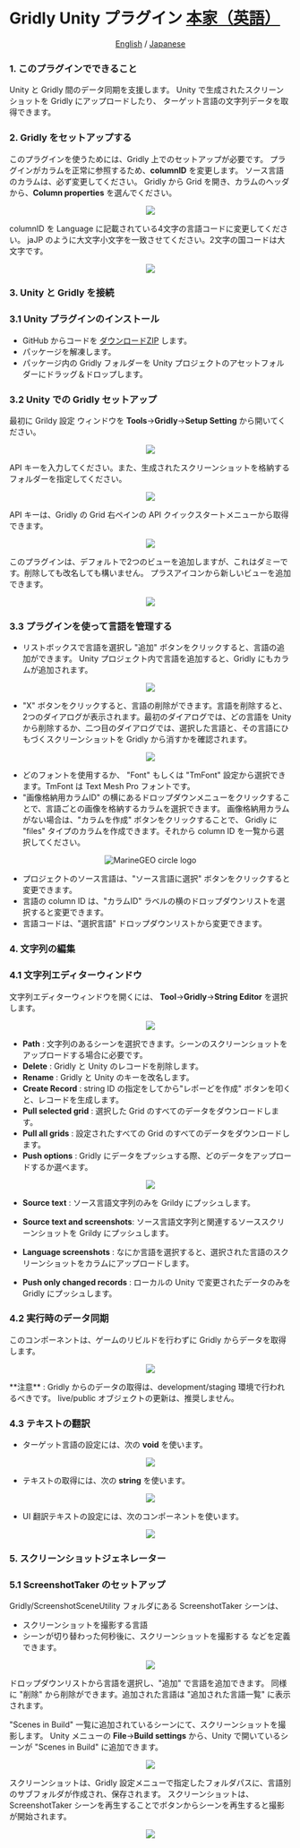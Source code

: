 # Gridly Unity プラグイン <a href="https://github.com/gridly-spreadsheet-CMS/gridly-unity-plugin">本家（英語）</a>
<p align="center">
  <a href="README-en.md">English</a>
  / 
  <a href="README-ja.md">Japanese</a>
</p>

### 1. このプラグインでできること
Unity と Gridly 間のデータ同期を支援します。
Unity で生成されたスクリーンショットを Gridly にアップロードしたり、
ターゲット言語の文字列データを取得できます。

### 2. Gridly をセットアップする
このプラグインを使うためには、Gridly 上でのセットアップが必要です。
プラグインがカラムを正常に参照するため、**columnID** を変更します。
ソース言語のカラムは、必ず変更してください。
Gridly から Grid を開き、カラムのヘッダから、**Column properties** を選んでください。

<p align="center">
<img src="resources/column_properties.png"/>
</p>

columnID を Language に記載されている4文字の言語コードに変更してください。
jaJP のように大文字小文字を一致させてください。2文字の国コードは大文字です。

<p align="center">
<img src="resources/colId.png"/>
</p>

### 3. Unity と Gridly を接続
### 3.1 Unity プラグインのインストール
- GitHub からコードを <a href="https://github.com/nozomu-matsui/gridly-unity-plugin/archive/refs/heads/master.zip">ダウンロードZIP</a> します。
- パッケージを解凍します。
- パッケージ内の Gridly フォルダーを Unity プロジェクトのアセットフォルダーにドラッグ＆ドロップします。

### 3.2 Unity での Gridly セットアップ
最初に Grildy 設定 ウィンドウを
**Tools**->**Gridly**->**Setup Setting** から開いてください。
<p align="center">
<img src="resources/setup_setting.png"/>
</p>

API キーを入力してください。また、生成されたスクリーンショットを格納するフォルダーを指定してください。
<p align="center">
<img src="resources/setup_setting_mw.png"/>
</p>

API キーは、Gridly の Grid 右ペインの API クイックスタートメニューから取得できます。

<p align="center">
<img src="resources/api_quick_start.png"/>
</p>

このプラグインは、デフォルトで2つのビューを追加しますが、これはダミーです。削除しても改名しても構いません。
プラスアイコンから新しいビューを追加できます。
<p align="center">
<img src="resources/add_new_view.png"/>
</p>

### 3.3 プラグインを使って言語を管理する
* リストボックスで言語を選択し "追加" ボタンをクリックすると、言語の追加ができます。
Unity プロジェクト内で言語を追加すると、Gridly にもカラムが追加されます。
<p align="center">
<img src="resources/lang_selectLang.png"/>
</p>

* "X" ボタンをクリックすると、言語の削除ができます。言語を削除すると、2つのダイアログが表示されます。最初のダイアログでは、どの言語を Unity から削除するか、二つ目のダイアログでは、選択した言語と、その言語にひもづくスクリーンショットを Gridly から消すかを確認されます。
<p align="center">
<img src="resources/lang_deleteLang.png"/>
</p>

* どのフォントを使用するか、 "Font" もしくは "TmFont" 設定から選択できます。TmFont は Text Mesh Pro フォントです。
* "画像格納用カラムID" の横にあるドロップダウンメニューをクリックすることで、言語ごとの画像を格納するカラムを選択できます。
画像格納用カラムがない場合は、"カラムを作成" ボタンをクリックすることで、 Gridly に "files" タイプのカラムを作成できます。それから column ID を一覧から選択してください。


<p align="center">
<img src="resources/langScreenshotColId.png" alt="MarineGEO circle logo"/>
</p>

  

* プロジェクトのソース言語は、"ソース言語に選択" ボタンをクリックすると変更できます。
* 言語の column ID は、"カラムID" ラベルの横のドロップダウンリストを選択すると変更できます。
* 言語コードは、"選択言語" ドロップダウンリストから変更できます。

### 4. 文字列の編集
### 4.1 文字列エディターウィンドウ
文字列エディターウィンドウを開くには、 **Tool**->**Gridly**->**String Editor** を選択します。
<p align="center">
<img src="resources/str_editor.png" />
</p>
  
* **Path** : 文字列のあるシーンを選択できます。シーンのスクリーンショットをアップロードする場合に必要です。
* **Delete** : Gridly と Unity のレコードを削除します。
* **Rename** : Gridly と Unity のキーを改名します。  
* **Create Record** : string ID の指定をしてから"レポーどを作成" ボタンを叩くと、レコードを生成します。
* **Pull selected grid** : 選択した Grid のすべてのデータをダウンロードします。
* **Pull all grids** : 設定されたすべての Grid のすべてのデータをダウンロードします。
* **Push options** : Gridly にデータをプッシュする際、どのデータをアップロードするか選べます。

<p align="center">
<img src="resources/str_push_options.png" />
</p>    

* **Source text** : ソース言語文字列のみを Grildy にプッシュします。
* **Source text and screenshots**: ソース言語文字列と関連するソーススクリーンショットを Grildy にプッシュします。
* **Language screenshots** : なにか言語を選択すると、選択された言語のスクリーンショットをカラムにアップロードします。

* **Push only changed records** : ローカルの Unity で変更されたデータのみを Gridly にプッシュします。

### 4.2 実行時のデータ同期
このコンポーネントは、ゲームのリビルドを行わずに Gridly からデータを取得します。
<p align="center">
<img src="resources/str_sync.png" />
</p>    
**注意** : Gridly からのデータの取得は、development/staging 環境で行われるべきです。
live/public オブジェクトの更新は、推奨しません。

### 4.3 テキストの翻訳
+ ターゲット言語の設定には、次の **void** を使います。
<p align="center">
<img src="resources/str_set_target.png" />
</p>  

+ テキストの取得には、次の **string** を使います。
<p align="center">
<img src="resources/str_set_lang.png" />
</p>    

+ UI 翻訳テキストの設定には、次のコンポーネントを使います。
<p align="center">
<img src="resources/str_translate_text.png" />
</p>    

### 5. スクリーンショットジェネレーター
### 5.1 ScreenshotTaker のセットアップ
Gridly/ScreenshotSceneUtility フォルダにある ScreenshotTaker シーンは、
* スクリーンショットを撮影する言語
* シーンが切り替わった何秒後に、スクリーンショットを撮影する
などを定義できます。

<p align="center">
<img src="resources/st_script.png" />
</p>    

ドロップダウンリストから言語を選択し、"追加" で言語を追加できます。
同様に "削除" から削除ができます。追加された言語は "追加された言語一覧" に表示されます。

"Scenes in Build" 一覧に追加されているシーンにて、スクリーンショットを撮影します。
Unity メニューの **File**->**Build settings** から、Unity で開いているシーンが "Scenes in Build" に追加できます。
<p align="center">
<img src="resources/st_build_settings.png" />
</p>    

スクリーンショットは、Gridly 設定メニューで指定したフォルダパスに、言語別のサブフォルダが作成され、保存されます。
スクリーンショットは、ScreenshotTaker シーンを再生することでボタンからシーンを再生すると撮影が開始されます。
<p align="center">
<img src="resources/st_play.png" />
</p>    
